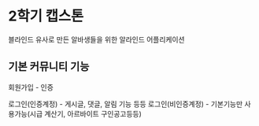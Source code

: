 # 2학기 캡스톤

블라인드 유사로 만든 알바생들을 위한 알라인드 어플리케이션

## 기본 커뮤니티 기능

회원가입 - 인증

로그인(인증계정) - 게시글, 댓글, 알림 기능 등등
로그인(비인증계정) - 기본기능만 사용가능(시급 계산기, 아르바이트 구인공고등등)
